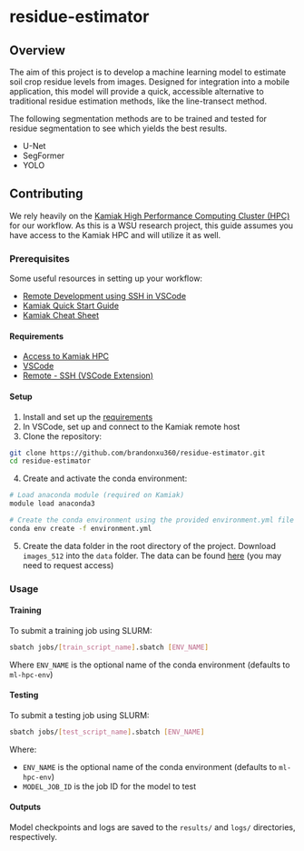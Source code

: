 # residue-estimator

## Overview

The aim of this project is to develop a machine learning model to estimate soil crop residue levels from images. Designed for integration into a mobile application, this model will provide a quick, accessible alternative to traditional residue estimation methods, like the line-transect method.

The following segmentation methods are to be trained and tested for residue segmentation to see which yields the best results.
* U-Net
* SegFormer
* YOLO

## Contributing

We rely heavily on the [Kamiak High Performance Computing Cluster (HPC)](https://hpc.wsu.edu/kamiak-hpc/what-is-kamiak/) for our workflow. As this is a WSU research project, this guide assumes you have access to the Kamiak HPC and will utilize it as well.

### Prerequisites

Some useful resources in setting up your workflow:
* [Remote Development using SSH in VSCode](https://code.visualstudio.com/docs/remote/ssh)
* [Kamiak Quick Start Guide](https://hpc.wsu.edu/users-guide/quick-start-guide/)
* [Kamiak Cheat Sheet](https://wpcdn.web.wsu.edu/wp-research/uploads/sites/2940/2024/02/kamiak_cheat_sheet_vs1.pdf)

#### Requirements
* [Access to Kamiak HPC](https://hpc.wsu.edu/kamiak-hpc/requesting-access/)
* [VSCode](https://code.visualstudio.com/)
* [Remote - SSH (VSCode Extension)](https://marketplace.visualstudio.com/items?itemName=ms-vscode-remote.remote-ssh)

#### Setup
1. Install and set up the [requirements](#requirements)
2. In VSCode, set up and connect to the Kamiak remote host
3. Clone the repository:
```bash
git clone https://github.com/brandonxu360/residue-estimator.git
cd residue-estimator
```
4. Create and activate the conda environment:
```bash
# Load anaconda module (required on Kamiak)
module load anaconda3

# Create the conda environment using the provided environment.yml file
conda env create -f environment.yml
```
5. Create the data folder in the root directory of the project. Download `images_512` into the `data` folder. The data can be found [here](https://emailwsu-my.sharepoint.com/:f:/r/personal/a_norouzikandelati_wsu_edu/Documents/Ph.D/Projects/Residue_estimator_app/Dataset/images_512?csf=1&web=1&e=yU5RHG) (you may need to request access)

### Usage

#### Training
To submit a training job using SLURM:
```bash
sbatch jobs/[train_script_name].sbatch [ENV_NAME]
```
Where `ENV_NAME` is the optional name of the conda environment (defaults to `ml-hpc-env`)

#### Testing
To submit a testing job using SLURM:
```bash
sbatch jobs/[test_script_name].sbatch [ENV_NAME]
```
Where:
* `ENV_NAME` is the optional name of the conda environment (defaults to `ml-hpc-env`)
* `MODEL_JOB_ID` is the job ID for the model to test

#### Outputs
Model checkpoints and logs are saved to the `results/` and `logs/` directories, respectively.


